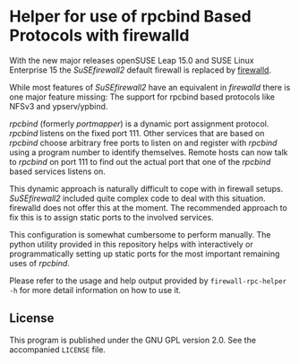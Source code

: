# Helper for use of rpcbind Based Protocols with firewalld

With the new major releases openSUSE Leap 15.0 and SUSE Linux Enterprise 15
the *SuSEfirewall2* default firewall is replaced by
[firewalld](https://www.firewalld.org/).

While most features of *SuSEfirewall2* have an equivalent in *firewalld* there
is one major feature missing: The support for rpcbind based protocols like
NFSv3 and ypserv/ypbind.

*rpcbind* (formerly *portmapper*) is a dynamic port assignment protocol.
*rpcbind* listens on the fixed port 111. Other services that are based on
*rpcbind* choose arbitrary free ports to listen on and register with *rpcbind*
using a program number to identify themselves. Remote hosts can now talk to
*rpcbind* on port 111 to find out the actual port that one of the *rpcbind*
based services listens on.

This dynamic approach is naturally difficult to cope with in firewall setups.
*SuSEfirewall2* included quite complex code to deal with this situation.
firewalld does not offer this at the moment. The recommended approach to fix
this is to assign static ports to the involved services.

This configuration is somewhat cumbersome to perform manually. The python
utility provided in this repository helps with interactively or
programmatically setting up static ports for the most important remaining
uses of *rpcbind*.

Please refer to the usage and help output provided by `firewall-rpc-helper -h`
for more detail information on how to use it.

## License

This program is published under the GNU GPL version 2.0. See the accompanied
`LICENSE` file.

